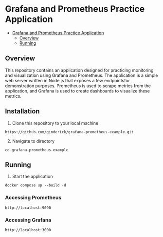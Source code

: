# Grafana and Prometheus Practice Application

<!--toc:start-->

- [Grafana and Prometheus Practice Application](#grafana-and-prometheus-practice-application)
  - [Overview](#overview)
  - [Running](#running)
  <!--toc:end-->

## Overview

This repository contains an application designed for practicing monitoring and visualization using Grafana and Prometheus. The application is a simple web server written in Node.js that exposes a few endpointsfor demonstration purposes. Prometheus is used to scrape metrics from the application, and Grafana is used to create dashboards to visualize these metrics.

## Installation

1. Clone this repository to your local machine

```
https://github.com/ginderick/grafana-prometheus-example.git
```

2. Navigate to directory

```
cd grafana-prometheus-example
```

## Running

1. Start the application

```
docker compose up --build -d
```

### Accessing Prometheus

```
http://localhost:9090
```

### Accessing Grafana

```
http://localhost:3000
```
